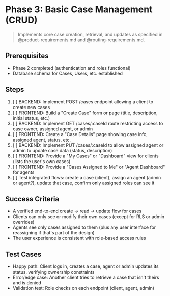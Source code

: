 # Phase 3: Basic Case Management (CRUD)

> Implements core case creation, retrieval, and updates as specified in @product-requirements.md and @routing-requirements.md.

## Prerequisites
- Phase 2 completed (authentication and roles functional)
- Database schema for Cases, Users, etc. established

## Steps
1. [ ] BACKEND: Implement POST /cases endpoint allowing a client to create new cases  
2. [ ] FRONTEND: Build a "Create Case" form or page (title, description, initial status, etc.)  
3. [ ] BACKEND: Implement GET /cases/:caseId route restricting access to case owner, assigned agent, or admin  
4. [ ] FRONTEND: Create a "Case Details" page showing case info, assigned agent, status, etc.  
5. [ ] BACKEND: Implement PUT /cases/:caseId to allow assigned agent or admin to update case data (status, description)  
6. [ ] FRONTEND: Provide a "My Cases" or "Dashboard" view for clients (lists the user's own cases)  
7. [ ] FRONTEND: Provide a "Cases Assigned to Me" or "Agent Dashboard" for agents  
8. [ ] Test integrated flows: create a case (client), assign an agent (admin or agent?), update that case, confirm only assigned roles can see it

## Success Criteria
- A verified end-to-end create -> read -> update flow for cases  
- Clients can only see or modify their own cases (except for RLS or admin overrides)  
- Agents see only cases assigned to them (plus any user interface for reassigning if that's part of the design)  
- The user experience is consistent with role-based access rules

## Test Cases
- Happy path: Client logs in, creates a case, agent or admin updates its status, verifying ownership constraints  
- Error/edge case: Another client tries to retrieve a case that isn't theirs and is denied  
- Validation test: Role checks on each endpoint (client, agent, admin) 